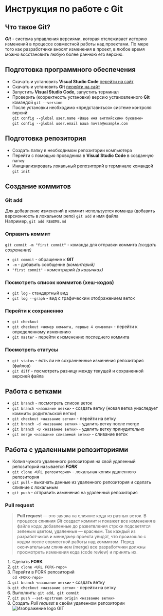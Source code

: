 # Инструкция по работе с Git
## Что такое Git?
__*Git*__ - cистема управления версиями, которая отслеживает историю изменений в процессе совместной работы над проектами. По мере того как разработчики вносят изменения в проект, в любое время можно восстановить любую более раннюю его версию.
## Подготовка программного обеспечения
* Скачать и установить **Visual Studio Code** [перейти на сайт](https://code.visualstudio.com/)
* Скачать и установить **Git** [перейти на сайт](https://git-scm.com/downloads)
* Запустить **Visual Studio Code**, запустить терминал
* Проверить (кооректность установки) версию установленного **Git** командой ```git --version```
* После установки необходимо «представиться» системе контроля версий:<br>
```git config --global user.name «Ваше имя английскими буквами»```<br>
```git config --global user.email ваша почта@example.com```<br>
## Подготовка репозитория
* Создать папку в необходимом репозитории компьютера
* Перейти с помощью проводника в **Visual Studio Code** в созданную папку
* Инициализировать локальный репозиторий в терминале командой ```git init```
## Создание коммитов
### Git add
Для добавление изменений в коммит используется команда (добавить версионность в локальном репо) ```git add``` и имя файла<br>
Например, ```git add README.md```
### Оправить коммит
```git commit -m "first commit"``` - команда для отправки коммита _(создать сохранение)_<br>
* ```git commit``` - обращение к **GIT**
* ```-m``` - добавить сообщение *(коментарий)*
* ```"first commit"``` - коментрарий *(в кавычках)*
### Посмотреть список коммитов (хеш-кодов)
* ```git log``` - стандартный вид
* ```git log --graph``` - вид с графическим отображением веток
### Перейти к сохранению
* ```git checkout```
* ```git checkout <номер коммита, первые 4 символа>``` - перейти к определенному изменению
* ```git master``` - перейти к изменению последнего коммита
### Посмотреть статусы
* ```git status``` - есть ли не сохранненные изменения репозитория (файлов)
* ```git diff``` - посмотреть разницу между текущей и сохраненной версией файла
## Работа с ветками
* ```git branch``` - посмотреть список веток
* ```git branch <название ветки>``` - создать ветку (новая ветка унаследует коммиты родительской ветки)
* ```git checkout <название ветки>``` - перейти на ветку
* ```git branch -d <название ветки>``` - удалить ветку после merge
* ```git branch -D <название ветки>``` - удалить ветку принудительно
* ```git merge <название сливаемой ветки>``` - сливание веток
## Работа с удаленными репозиториями
* Копия чужого удаленного репозитория на свой удаленный репозиторий называется _**FORK**_
* ```git clone <URL репозитория>``` - локальная копия удаленного репозитория
* ```git pull``` - выкачать данные из удаленного репозитория и сделать слияние с локальным
* ```git push``` - отправить изменения на удаленный репозитория
### Pull request
>**Pull request** — это заявка на слияние кода из разных веток. В процессе слияния *Git* создаст коммит и покажет все изменения в файле кода: добавленные до разветвления строки подсветятся зеленым цветом, удаленные — красным. Так каждый из разработчиков и менеджер проекта увидят, что произошло с кодом после совместной работы над коммитом. Перед окончательным слиянием (merge) все разработчики должны просмотреть изменения кода (code review) и принять их.
1. Сделать __FORK__
2. ```git clone <URL FORK-repo>```
3. Перейти в FORK репозиторий<br>
```cd <FORK-repo>```
4. ```git branch <название ветки>``` - создать ветку
5. ```git checkout <название ветки>``` - перейти на ветку
6. Выполнить: ```git add, git commit```
7. ```git push --set-upstream origin <название ветки>```
8. Создать *Pull request* в своём удаленном репозитории
![Изображение logo GIT](https://git-scm.com/images/logos/downloads/Git-Logo-White.png "Логотип Git по ссылке")